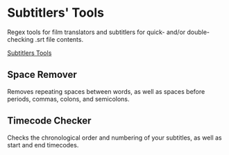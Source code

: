 # Subtitlers' Tools

Regex tools for film translators and subtitlers for quick- and/or double-checking .srt file contents.

[Subtitlers Tools](https://olhanotolga.github.io/subtitle-tools/)

## Space Remover

Removes repeating spaces between words, as well as spaces before periods, commas, colons, and semicolons.

## Timecode Checker

Checks the chronological order and numbering of your subtitles, as well as start and end timecodes.
